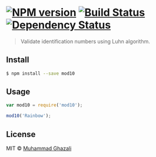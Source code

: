 #  [![NPM version][npm-image]][npm-url] [![Build Status][travis-image]][travis-url] [![Dependency Status][daviddm-image]][daviddm-url]

> Validate identification numbers using Luhn algorithm.


## Install

```sh
$ npm install --save mod10
```


## Usage

```js
var mod10 = require('mod10');

mod10('Rainbow');
```


## License

MIT © [Muhammad Ghazali](http://muhammadghazali.wordpress.com)


[npm-image]: https://badge.fury.io/js/mod10.svg
[npm-url]: https://npmjs.org/package/mod10
[travis-image]: https://travis-ci.org/muhammadghazali/mod10.svg?branch=master
[travis-url]: https://travis-ci.org/muhammadghazali/mod10
[daviddm-image]: https://david-dm.org/muhammadghazali/mod10.svg?theme=shields.io
[daviddm-url]: https://david-dm.org/muhammadghazali/mod10
